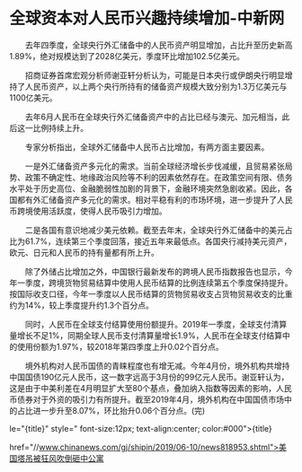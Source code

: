 # 全球资本对人民币兴趣持续增加-中新网

　　去年四季度，全球央行外汇储备中的人民币资产明显增加，占比升至历史新高1.89%，绝对规模达到了2028亿美元，季度环比增加102.5亿美元。

　　招商证券首席宏观分析师谢亚轩分析认为，可能是日本央行或伊朗央行明显增持了人民币资产，以上两个央行所持有的储备资产规模大致分别为1.3万亿美元与1100亿美元。

　　去年6月人民币在全球央行外汇储备资产中的占比已经与澳元、加元相当，此后这一比例持续上升。

　　专家分析指出，全球外汇储备中人民币占比增加，有两方面主要因素。

　　一是外汇储备资产多元化的需求。当前全球经济增长步伐减缓，且贸易紧张局势、政策不确定性、地缘政治风险等不利的因素依然存在。在政策空间有限、债务水平处于历史高位、金融脆弱性加剧的背景下，金融环境突然急剧收紧。因此，各国都有外汇储备资产多元化的需求。相对平稳有利的市场环境，进一步提升了人民币跨境使用活跃度，使得人民币吸引力增加。

　　二是各国有意识地减少美元依赖。截至去年末，全球央行外汇储备中的美元占比为61.7%，连续第三个季度回落，接近五年来最低点。各国央行减持美元资产，欧元、日元和人民币的持有量都有所上升。

　　除了外储占比增加之外，中国银行最新发布的跨境人民币指数报告也显示，今年一季度，跨境货物贸易结算中使用人民币结算的比例连续第五个季度保持提升。按国际收支口径，今年一季度以人民币结算的货物贸易收支占货物贸易收支的比重约为14%，较上季度提升约1.3个百分点。

　　同时，人民币在全球支付结算使用份额提升。2019年一季度，全球支付清算量增长不足1%，同期全球人民币支付清算量增长1.9%，人民币在全球支付结算中的使用份额为1.97%，较2018年第四季度上升0.02个百分点。

　　境外机构对人民币国债的青睐程度也有增无减。今年4月份，境外机构共增持中国国债190亿元人民币，这一数字远高于3月份的99亿元人民币。谢亚轩认为，这是由于中美利差在4月明显扩大至80个基点，叠加纳入指数等因素的影响，人民币债券对于外资的吸引力有所提升。截至2019年4月，境外机构在中国国债市场中的占比进一步升至8.07%，环比抬升0.06个百分点。(完)

le="{title}" style=" font-size:12px; text-align:center; color:#000">{title}

href="//www.chinanews.com/gj/shipin/2019/06-10/news818953.shtml">美国塔吊被狂风吹倒砸中公寓

